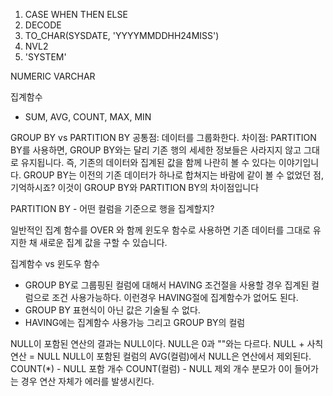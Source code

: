 1. CASE WHEN THEN ELSE
2. DECODE
3. TO_CHAR(SYSDATE, 'YYYYMMDDHH24MISS')
4. NVL2
5. 'SYSTEM'

NUMERIC
VARCHAR

집계함수

- SUM, AVG, COUNT, MAX, MIN

GROUP BY vs PARTITION BY
공통점: 데이터를 그룹화한다.
차이점: PARTITION BY를 사용하면, GROUP BY와는 달리 기존 행의 세세한 정보들은 사라지지 않고
그대로 유지됩니다. 즉, 기존의 데이터와 집계된 값을 함께 나란히 볼 수 있다는 이야기입니다.
GROUP BY는 이전의 기존 데이터가 하나로 합쳐지는 바람에 같이 볼 수 없었던 점, 기억하시죠?
이것이 GROUP BY와 PARTITION BY의 차이점입니다

PARTITION BY - 어떤 컬럼을 기준으로 행을 집계할지?

일반적인 집계 함수를 OVER 와 함께 윈도우 함수로 사용하면 기존 데이터를 그대로 유지한 채 새로운 집계 값을 구할 수 있습니다.

집계함수 vs 윈도우 함수

- GROUP BY로 그룹핑된 컬럼에 대해서 HAVING 조건절을 사용할 경우 집계된 컬럼으로 조건 사용가능하다.
  이런경우 HAVING절에 집계함수가 없어도 된다.
- GROUP BY 표현식이 아닌 값은 기술될 수 없다.
- HAVING에는 집계함수 사용가능 그리고 GROUP BY의 컬럼

NULL이 포함된 연산의 결과는 NULL이다.
NULL은 0과 ""와는 다르다.
NULL + 사칙연산 = NULL
NULL이 포함된 컬럼의 AVG(컬럼)에서 NULL은 연산에서 제외된다.
COUNT(\*) - NULL 포함 개수
COUNT(컬럼) - NULL 제외 개수
분모가 0이 들어가는 경우 연산 자체가 에러를 발생시킨다.
